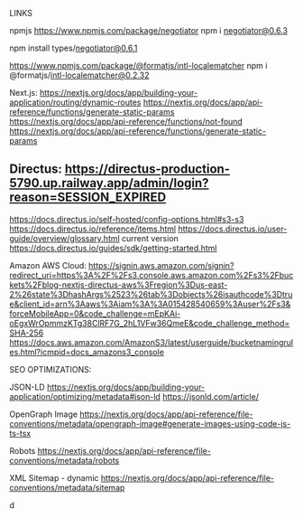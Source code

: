 LINKS

npmjs
https://www.npmjs.com/package/negotiator
npm i negotiator@0.6.3

npm install types/negotiator@0.6.1

https://www.npmjs.com/package/@formatjs/intl-localematcher
npm i @formatjs/intl-localematcher@0.2.32




Next.js:
https://nextjs.org/docs/app/building-your-application/routing/dynamic-routes
https://nextjs.org/docs/app/api-reference/functions/generate-static-params
https://nextjs.org/docs/app/api-reference/functions/not-found
https://nextjs.org/docs/app/api-reference/functions/generate-static-params




Directus:
https://directus-production-5790.up.railway.app/admin/login?reason=SESSION_EXPIRED
-
https://docs.directus.io/self-hosted/config-options.html#s3-s3
https://docs.directus.io/reference/items.html
https://docs.directus.io/user-guide/overview/glossary.html
current version
https://docs.directus.io/guides/sdk/getting-started.html





Amazon AWS Cloud:
https://signin.aws.amazon.com/signin?redirect_uri=https%3A%2F%2Fs3.console.aws.amazon.com%2Fs3%2Fbuckets%2Fblog-nextjs-directus-aws%3Fregion%3Dus-east-2%26state%3DhashArgs%2523%26tab%3Dobjects%26isauthcode%3Dtrue&client_id=arn%3Aaws%3Aiam%3A%3A015428540659%3Auser%2Fs3&forceMobileApp=0&code_challenge=mEpKAi-oEgxWrOpmmzKTg38ClRF7G_2hL1VFw36QmeE&code_challenge_method=SHA-256
https://docs.aws.amazon.com/AmazonS3/latest/userguide/bucketnamingrules.html?icmpid=docs_amazons3_console



SEO OPTIMIZATIONS:

JSON-LD
https://nextjs.org/docs/app/building-your-application/optimizing/metadata#json-ld
https://jsonld.com/article/

OpenGraph Image
https://nextjs.org/docs/app/api-reference/file-conventions/metadata/opengraph-image#generate-images-using-code-js-ts-tsx

Robots
https://nextjs.org/docs/app/api-reference/file-conventions/metadata/robots

XML Sitemap - dynamic
https://nextjs.org/docs/app/api-reference/file-conventions/metadata/sitemap

d